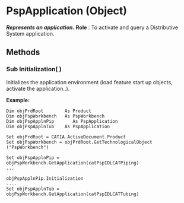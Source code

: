 # PspApplication (Object)

**_Represents an application._**
**Role** : To activate and query a Distributive System application.

## Methods

### Sub **Initialization**( )

Initializes the application environment (load feature start up objects, activate the application..).

**Example:**

```VBScript
Dim objPrdRoot        As Product
Dim objPspWorkbench   As PspWorkbench
Dim objPspApplnPip       As PspApplication
Dim objPspApplnTub    As PspApplication

Set objPrdRoot = CATIA.ActiveDocument.Product
Set objPspWorkbench = objPrdRoot.GetTechnologicalObject ("PspWorkbench")

Set objPspApplnPip = objPspWorkbench.GetApplication(catPspIDLCATPiping)
...

objPspApplnPip.Initialization
....
Set objPspApplnTub = objPspWorkbench.GetApplication(catPspIDLCATTubing)

```